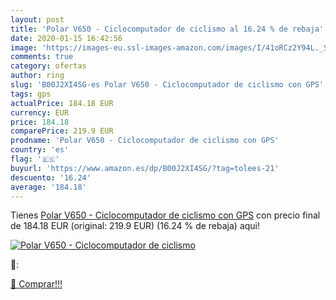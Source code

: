 ```yaml
---
layout: post
title: 'Polar V650 - Ciclocomputador de ciclismo al 16.24 % de rebaja'
date: 2020-01-15 16:42:56
image: 'https://images-eu.ssl-images-amazon.com/images/I/41oRCz2Y94L._SL200_.jpg'
comments: true
category: ofertas
author: ring
slug: 'B00J2XI4SG-es Polar V650 - Ciclocomputador de ciclismo con GPS'
tags: gps
actualPrice: 184.18 EUR
currency: EUR
price: 184.18
comparePrice: 219.9 EUR
prodname: 'Polar V650 - Ciclocomputador de ciclismo con GPS'
country: 'es'
flag: '🇪🇸'
buyurl: 'https://www.amazon.es/dp/B00J2XI4SG/?tag=tolees-21'
descuento: '16.24'
average: '184.18'
---
```


Tienes [Polar V650 - Ciclocomputador de ciclismo con GPS](https://www.amazon.es/dp/B00J2XI4SG/?tag=tolees-21) con precio final de  184.18 EUR (original: 219.9 EUR) (16.24 %  de rebaja) aqui!

[![Polar V650 - Ciclocomputador de ciclismo](https://images-eu.ssl-images-amazon.com/images/I/41oRCz2Y94L._SL200_.jpg)](https://www.amazon.es/dp/B00J2XI4SG/?tag=tolees-21)

🔎:


[🛒 Comprar!!!](https://www.amazon.es/dp/B00J2XI4SG/?tag=tolees-21)
